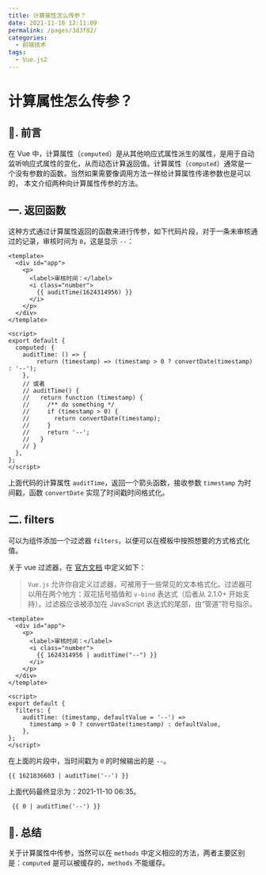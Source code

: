 ```yaml
---
title: 计算属性怎么传参？
date: 2021-11-10 12:11:09
permalink: /pages/3d3f82/
categories:
  - 前端技术
tags:
  - Vue.js2
---
```


# 计算属性怎么传参？

## 📖. 前言

在 Vue 中，计算属性（`computed`）是从其他响应式属性派生的属性，是用于自动监听响应式属性的变化，从而动态计算返回值。计算属性（`computed`）通常是一个没有参数的函数。当然如果需要像调用方法一样给计算属性传递参数也是可以的，
本文介绍两种向计算属性传参的方法。

## 一. 返回函数

这种方式通过计算属性返回的函数来进行传参，如下代码片段，对于一条未审核通过的记录，审核时间为 `0`，这是显示 `--`：

```vue
<template>
  <div id="app">
    <p>
      <label>审核时间：</label>
      <i class="number">
        {{ auditTime(1624314956) }}
      </i>
    </p>
  </div>
</template>

<script>
export default {
  computed: {
    auditTime: () => {
        return (timestamp) => (timestamp > 0 ? convertDate(timestamp) : '--');
    },
    // 或者
    // auditTime() {
    //   return function (timestamp) {
    //     /** do something */
    //     if (timestamp > 0) {
    //       return convertDate(timestamp);
    //     }
    //     return '--';
    //   }
    // } 
  },
};
</script>
```

上面代码的计算属性 `auditTime`，返回一个箭头函数，接收参数 `timestamp` 为时间戳，函数 `convertDate` 实现了时间戳时间格式化。

## 二. filters

可以为组件添加一个过滤器 `filters`，以便可以在模板中按照想要的方式格式化值。

关于 vue 过滤器，在 [官方文档](https://cn.vuejs.org/v2/guide/filters.html) 中定义如下：

> `Vue.js` 允许你自定义过滤器，可被用于一些常见的文本格式化。过滤器可以用在两个地方：双花括号插值和 `v-bind` 表达式（后者从 2.1.0+ 开始支持）。过滤器应该被添加在 JavaScript 表达式的尾部，由“管道”符号指示。

```vue
<template>
  <div id="app">
    <p>
      <label>审核时间：</label>
      <i class="number">
        {{ 1624314956 | auditTime("--") }}
      </i>
    </p>
  </div>
</template>

<script>
export default {
  filters: {
    auditTime: (timestamp, defaultValue = '--') =>
      timestamp > 0 ? convertDate(timestamp) : defaultValue,
    },
};
</script>

```

在上面的片段中，当时间戳为 `0` 的时候输出的是 `--`。

```
{{ 1621836603 | auditTime('--') }}
```

上面代码最终显示为：2021-11-10 06:35。

```
 {{ 0 | auditTime('--') }}
```

## 🌟. 总结

关于计算属性中传参，当然可以在 `methods` 中定义相应的方法，两者主要区别是：`computed` 是可以被缓存的，`methods` 不能缓存。
